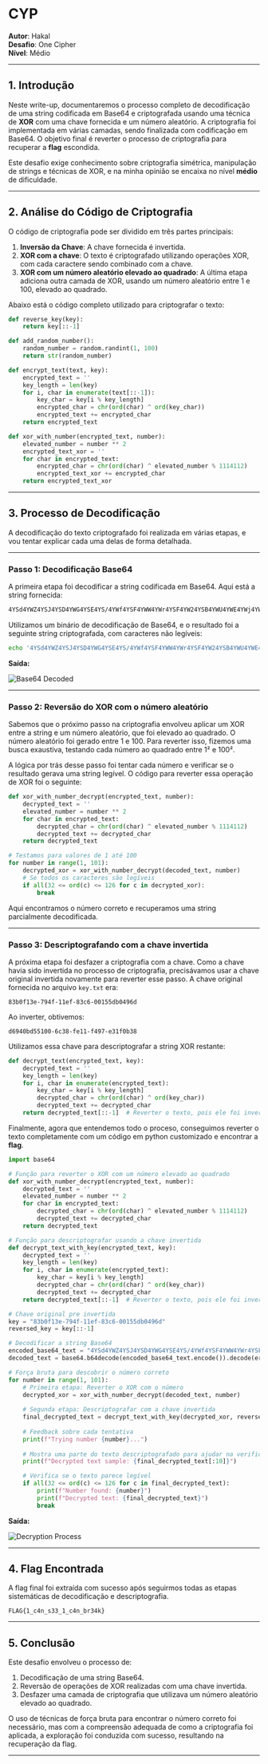 # **CYP**

**Autor**: Hakal  
**Desafio**: One Cipher  
**Nível**: Médio  

---

## **1. Introdução**

Neste write-up, documentaremos o processo completo de decodificação de uma string codificada em Base64 e criptografada usando uma técnica de **XOR** com uma chave fornecida e um número aleatório. A criptografia foi implementada em várias camadas, sendo finalizada com codificação em Base64. O objetivo final é reverter o processo de criptografia para recuperar a **flag** escondida.

Este desafio exige conhecimento sobre criptografia simétrica, manipulação de strings e técnicas de XOR, e na minha opinião se encaixa no nível **médio** de dificuldade.

---

## **2. Análise do Código de Criptografia**

O código de criptografia pode ser dividido em três partes principais:

1. **Inversão da Chave**: A chave fornecida é invertida.
2. **XOR com a chave**: O texto é criptografado utilizando operações XOR, com cada caractere sendo combinado com a chave.
3. **XOR com um número aleatório elevado ao quadrado**: A última etapa adiciona outra camada de XOR, usando um número aleatório entre 1 e 100, elevado ao quadrado.

Abaixo está o código completo utilizado para criptografar o texto:

```python
def reverse_key(key):
    return key[::-1]

def add_random_number():
    random_number = random.randint(1, 100)
    return str(random_number)

def encrypt_text(text, key):
    encrypted_text = ''
    key_length = len(key)
    for i, char in enumerate(text[::-1]):
        key_char = key[i % key_length]
        encrypted_char = chr(ord(char) ^ ord(key_char))
        encrypted_text += encrypted_char
    return encrypted_text

def xor_with_number(encrypted_text, number):
    elevated_number = number ** 2
    encrypted_text_xor = ''
    for char in encrypted_text:
        encrypted_char = chr(ord(char) ^ elevated_number % 1114112)
        encrypted_text_xor += encrypted_char
    return encrypted_text_xor
```

---

## **3. Processo de Decodificação**

A decodificação do texto criptografado foi realizada em várias etapas, e vou tentar explicar cada uma delas de forma detalhada.

---

### **Passo 1: Decodificação Base64**

A primeira etapa foi decodificar a string codificada em Base64. Aqui está a string fornecida:

```bash
4YSd4YWZ4YSJ4YSD4YWG4YSE4YS/4YWf4YSF4YWW4YWr4YSF4YW24YSB4YWU4YWE4YWj4YWH4YWW4YSC4YWq4YSE4YWS4YSl4YWx4YWx4YW1
```

Utilizamos um binário de decodificação de Base64, e o resultado foi a seguinte string criptografada, com caracteres não legíveis:


```bash
echo '4YSd4YWZ4YSJ4YSD4YWG4YSE4YS/4YWf4YSF4YWW4YWr4YSF4YW24YSB4YWU4YWE4YWj4YWH4YWW4YSC4YWq4YSE4YWS4YSl4YWx4YWx4YW1' | base64 -d
```

**Saída:**

![Base64 Decoded](1.png)

---

### **Passo 2: Reversão do XOR com o número aleatório**

Sabemos que o próximo passo na criptografia envolveu aplicar um XOR entre a string e um número aleatório, que foi elevado ao quadrado. O número aleatório foi gerado entre 1 e 100. Para reverter isso, fizemos uma busca exaustiva, testando cada número ao quadrado entre 1² e 100².

A lógica por trás desse passo foi tentar cada número e verificar se o resultado gerava uma string legível. O código para reverter essa operação de XOR foi o seguinte:

```python
def xor_with_number_decrypt(encrypted_text, number):
    decrypted_text = ''
    elevated_number = number ** 2
    for char in encrypted_text:
        decrypted_char = chr(ord(char) ^ elevated_number % 1114112)
        decrypted_text += decrypted_char
    return decrypted_text

# Testamos para valores de 1 até 100
for number in range(1, 101):
    decrypted_xor = xor_with_number_decrypt(decoded_text, number)
    # Se todos os caracteres são legíveis
    if all(32 <= ord(c) <= 126 for c in decrypted_xor):
        break
```

Aqui encontramos o número correto e recuperamos uma string parcialmente decodificada.

---

### **Passo 3: Descriptografando com a chave invertida**

A próxima etapa foi desfazer a criptografia com a chave. Como a chave havia sido invertida no processo de criptografia, precisávamos usar a chave original invertida novamente para reverter esse passo. A chave original fornecida no arquivo `key.txt` era:

```
83b0f13e-794f-11ef-83c6-00155db0496d
```

Ao inverter, obtivemos:

```
d6940bd55100-6c38-fe11-f497-e31f0b38
```

Utilizamos essa chave para descriptografar a string XOR restante:

```python
def decrypt_text(encrypted_text, key):
    decrypted_text = ''
    key_length = len(key)
    for i, char in enumerate(encrypted_text):
        key_char = key[i % key_length]
        decrypted_char = chr(ord(char) ^ ord(key_char))
        decrypted_text += decrypted_char
    return decrypted_text[::-1]  # Reverter o texto, pois ele foi invertido na criptografia
```

Finalmente, agora que entendemos todo o proceso, conseguimos reverter o texto completamente com um código em python customizado e encontrar a **flag**.

```python
import base64

# Função para reverter o XOR com um número elevado ao quadrado
def xor_with_number_decrypt(encrypted_text, number):
    decrypted_text = ''
    elevated_number = number ** 2
    for char in encrypted_text:
        decrypted_char = chr(ord(char) ^ elevated_number % 1114112)
        decrypted_text += decrypted_char
    return decrypted_text

# Função para descriptografar usando a chave invertida
def decrypt_text_with_key(encrypted_text, key):
    decrypted_text = ''
    key_length = len(key)
    for i, char in enumerate(encrypted_text):
        key_char = key[i % key_length]
        decrypted_char = chr(ord(char) ^ ord(key_char))
        decrypted_text += decrypted_char
    return decrypted_text[::-1]  # Reverter o texto, pois ele foi invertido na criptografia

# Chave original pre invertida
key = "83b0f13e-794f-11ef-83c6-00155db0496d"
reversed_key = key[::-1]

# Decodificar a string Base64
encoded_base64_text = "4YSd4YWZ4YSJ4YSD4YWG4YSE4YS/4YWf4YSF4YWW4YWr4YSF4YW24YSB4YWU4YWE4YWj4YWH4YWW4YSC4YWq4YSE4YWS4YSl4YWx4YWx4YW1"
decoded_text = base64.b64decode(encoded_base64_text.encode()).decode(errors='ignore')

# Força bruta para descobrir o número correto
for number in range(1, 101):
    # Primeira etapa: Reverter o XOR com o número
    decrypted_xor = xor_with_number_decrypt(decoded_text, number)
    
    # Segunda etapa: Descriptografar com a chave invertida
    final_decrypted_text = decrypt_text_with_key(decrypted_xor, reversed_key)
    
    # Feedback sobre cada tentativa
    print(f"Trying number {number}...")
    
    # Mostra uma parte do texto descriptografado para ajudar na verificação
    print(f"Decrypted text sample: {final_decrypted_text[:10]}")

    # Verifica se o texto parece legível
    if all(32 <= ord(c) <= 126 for c in final_decrypted_text):
        print(f"Number found: {number}")
        print(f"Decrypted text: {final_decrypted_text}")
        break
```

**Saída:**

![Decryption Process](2.png)

---

## **4. Flag Encontrada**

A flag final foi extraída com sucesso após seguirmos todas as etapas sistemáticas de decodificação e descriptografia.

```
FLAG{1_c4n_s33_1_c4n_br34k}
```

---

## **5. Conclusão**

Este desafio envolveu o processo de:

1. Decodificação de uma string Base64.
2. Reversão de operações de XOR realizadas com uma chave invertida.
3. Desfazer uma camada de criptografia que utilizava um número aleatório elevado ao quadrado.

O uso de técnicas de força bruta para encontrar o número correto foi necessário, mas com a compreensão adequada de como a criptografia foi aplicada, a exploração foi conduzida com sucesso, resultando na recuperação da flag.

---
